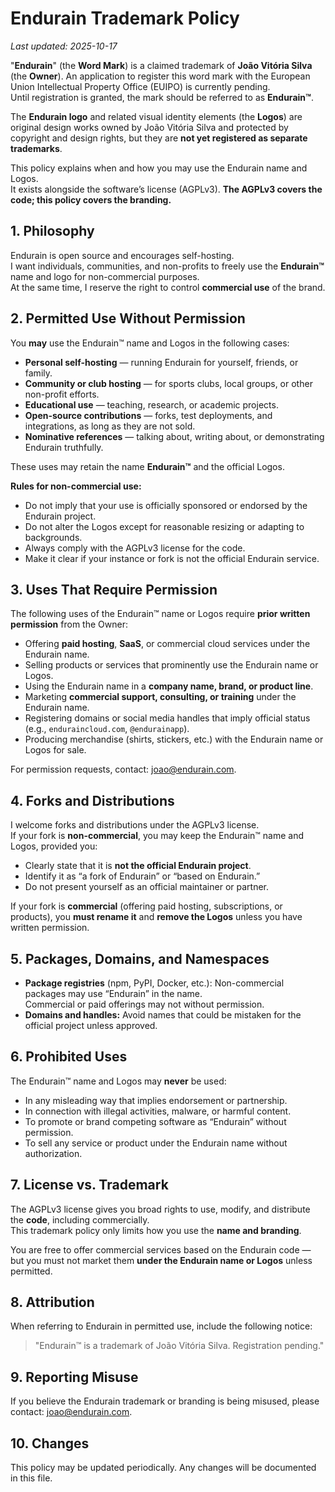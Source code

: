 # Endurain Trademark Policy

_Last updated: 2025-10-17_

"**Endurain**" (the **Word Mark**) is a claimed trademark of **João Vitória Silva** (the **Owner**).
An application to register this word mark with the European Union Intellectual Property Office (EUIPO) is currently pending.  
Until registration is granted, the mark should be referred to as **Endurain™**.

The **Endurain logo** and related visual identity elements (the **Logos**) are original design works owned by João Vitória Silva and protected by copyright and design rights, but they are **not yet registered as separate trademarks**.

This policy explains when and how you may use the Endurain name and Logos.  
It exists alongside the software’s license (AGPLv3). **The AGPLv3 covers the code; this policy covers the branding.**

## 1. Philosophy

Endurain is open source and encourages self-hosting.  
I want individuals, communities, and non-profits to freely use the **Endurain™** name and logo for non-commercial purposes.  
At the same time, I reserve the right to control **commercial use** of the brand.

## 2. Permitted Use Without Permission

You **may** use the Endurain™ name and Logos in the following cases:

- **Personal self-hosting** — running Endurain for yourself, friends, or family.  
- **Community or club hosting** — for sports clubs, local groups, or other non-profit efforts.  
- **Educational use** — teaching, research, or academic projects.  
- **Open-source contributions** — forks, test deployments, and integrations, as long as they are not sold.  
- **Nominative references** — talking about, writing about, or demonstrating Endurain truthfully.

These uses may retain the name **Endurain™** and the official Logos.

**Rules for non-commercial use:**
- Do not imply that your use is officially sponsored or endorsed by the Endurain project.  
- Do not alter the Logos except for reasonable resizing or adapting to backgrounds.  
- Always comply with the AGPLv3 license for the code.  
- Make it clear if your instance or fork is not the official Endurain service.

## 3. Uses That Require Permission

The following uses of the Endurain™ name or Logos require **prior written permission** from the Owner:

- Offering **paid hosting**, **SaaS**, or commercial cloud services under the Endurain name.  
- Selling products or services that prominently use the Endurain name or Logos.  
- Using the Endurain name in a **company name, brand, or product line**.  
- Marketing **commercial support, consulting, or training** under the Endurain name.  
- Registering domains or social media handles that imply official status (e.g., `enduraincloud.com`, `@endurainapp`).  
- Producing merchandise (shirts, stickers, etc.) with the Endurain name or Logos for sale.

For permission requests, contact: [joao@endurain.com](mailto:joao@endurain.com).

## 4. Forks and Distributions

I welcome forks and distributions under the AGPLv3 license.  
If your fork is **non-commercial**, you may keep the Endurain™ name and Logos, provided you:

- Clearly state that it is **not the official Endurain project**.  
- Identify it as “a fork of Endurain” or “based on Endurain.”  
- Do not present yourself as an official maintainer or partner.

If your fork is **commercial** (offering paid hosting, subscriptions, or products), you **must rename it** and **remove the Logos** unless you have written permission.

## 5. Packages, Domains, and Namespaces

- **Package registries** (npm, PyPI, Docker, etc.): Non-commercial packages may use “Endurain” in the name.  
  Commercial or paid offerings may not without permission.  
- **Domains and handles:** Avoid names that could be mistaken for the official project unless approved.

## 6. Prohibited Uses

The Endurain™ name and Logos may **never** be used:

- In any misleading way that implies endorsement or partnership.  
- In connection with illegal activities, malware, or harmful content.  
- To promote or brand competing software as “Endurain” without permission.  
- To sell any service or product under the Endurain name without authorization.

## 7. License vs. Trademark

The AGPLv3 license gives you broad rights to use, modify, and distribute the **code**, including commercially.  
This trademark policy only limits how you use the **name and branding**.

You are free to offer commercial services based on the Endurain code — but you must not market them **under the Endurain name or Logos** unless permitted.

## 8. Attribution

When referring to Endurain in permitted use, include the following notice:

> "Endurain™ is a trademark of João Vitória Silva. Registration pending."

## 9. Reporting Misuse

If you believe the Endurain trademark or branding is being misused, please contact: [joao@endurain.com](mailto:joao@endurain.com).

## 10. Changes

This policy may be updated periodically. Any changes will be documented in this file.